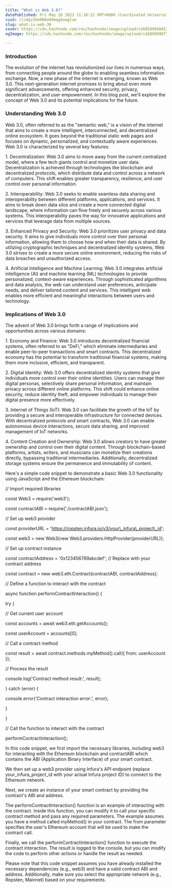 ```yaml
---
title: "What is Web 3.0?"
datePublished: Fri May 26 2023 11:18:22 GMT+0000 (Coordinated Universal Time)
cuid: cli4gz2ke000o09mqgkowglue
slug: what-is-web-30
cover: https://cdn.hashnode.com/res/hashnode/image/upload/v1685099484525/68201f37-ccda-4ef6-bd29-fa75025b1585.png
ogImage: https://cdn.hashnode.com/res/hashnode/image/upload/v1685099877807/65481a9a-6afe-4076-9c01-6f1a4a0cd961.png

---
```


### Introduction

The evolution of the internet has revolutionized our lives in numerous ways, from connecting people around the globe to enabling seamless information exchange. Now, a new phase of the internet is emerging, known as Web 3.0. This next-generation internet promises to bring about even more significant advancements, offering enhanced security, privacy, decentralization, and user empowerment. In this blog post, we'll explore the concept of Web 3.0 and its potential implications for the future.

### Understanding Web 3.0

Web 3.0, often referred to as the "semantic web," is a vision of the internet that aims to create a more intelligent, interconnected, and decentralized online ecosystem. It goes beyond the traditional static web pages and focuses on dynamic, personalized, and contextually aware experiences. Web 3.0 is characterized by several key features:

1\. Decentralization: Web 3.0 aims to move away from the current centralized model, where a few tech giants control and monetize user data. Decentralization is achieved through technologies like blockchain and decentralized protocols, which distribute data and control across a network of computers. This shift enables greater transparency, resilience, and user control over personal information.

2\. Interoperability: Web 3.0 seeks to enable seamless data sharing and interoperability between different platforms, applications, and services. It aims to break down data silos and create a more connected digital landscape, where information can flow freely and securely across various systems. This interoperability paves the way for innovative applications and services that leverage data from multiple sources.

3\. Enhanced Privacy and Security: Web 3.0 prioritizes user privacy and data security. It aims to give individuals more control over their personal information, allowing them to choose how and when their data is shared. By utilizing cryptographic techniques and decentralized identity systems, Web 3.0 strives to create a more secure online environment, reducing the risks of data breaches and unauthorized access.

4\. Artificial Intelligence and Machine Learning: Web 3.0 integrates artificial intelligence (AI) and machine learning (ML) technologies to provide personalized, context-aware experiences. Through sophisticated algorithms and data analysis, the web can understand user preferences, anticipate needs, and deliver tailored content and services. This intelligent web enables more efficient and meaningful interactions between users and technology.

### Implications of Web 3.0

The advent of Web 3.0 brings forth a range of implications and opportunities across various domains:

1\. Economy and Finance: Web 3.0 introduces decentralized financial systems, often referred to as "DeFi," which eliminate intermediaries and enable peer-to-peer transactions and smart contracts. This decentralized economy has the potential to transform traditional financial systems, making them more inclusive, efficient, and transparent.

2\. Digital Identity: Web 3.0 offers decentralized identity systems that give individuals more control over their online identities. Users can manage their digital personas, selectively share personal information, and maintain privacy across different online platforms. This shift could enhance online security, reduce identity theft, and empower individuals to manage their digital presence more effectively.

3\. Internet of Things (IoT): Web 3.0 can facilitate the growth of the IoT by providing a secure and interoperable infrastructure for connected devices. With decentralized protocols and smart contracts, Web 3.0 can enable autonomous device interactions, secure data sharing, and improved management of IoT networks.

4\. Content Creation and Ownership: Web 3.0 allows creators to have greater ownership and control over their digital content. Through blockchain-based platforms, artists, writers, and musicians can monetize their creations directly, bypassing traditional intermediaries. Additionally, decentralized storage systems ensure the permanence and immutability of content.

Here's a simple code snippet to demonstrate a basic Web 3.0 functionality using JavaScript and the Ethereum blockchain:

// Import required libraries

const Web3 = require('web3');

const contractABI = require('./contractABI.json');

// Set up web3 provider

const providerURL = 'https://ropsten.infura.io/v3/your\_infura\_project\_id';

const web3 = new Web3(new Web3.providers.HttpProvider(providerURL));

// Set up contract instance

const contractAddress = '0x123456789abcdef'; // Replace with your contract address

const contract = new web3.eth.Contract(contractABI, contractAddress);

// Define a function to interact with the contract

async function performContractInteraction() {

try {

// Get current user account

const accounts = await web3.eth.getAccounts();

const userAccount = accounts\[0\];

// Call a contract method

const result = await contract.methods.myMethod().call({ from: userAccount });

// Process the result

console.log('Contract method result:', result);

} catch (error) {

console.error('Contract interaction error:', error);

}

}

// Call the function to interact with the contract

performContractInteraction();

In this code snippet, we first import the necessary libraries, including web3 for interacting with the Ethereum blockchain and contractABI which contains the ABI (Application Binary Interface) of your smart contract.

We then set up a web3 provider using Infura's API endpoint (replace your\_infura\_project\_id with your actual Infura project ID) to connect to the Ethereum network.

Next, we create an instance of your smart contract by providing the contract's ABI and address.

The performContractInteraction() function is an example of interacting with the contract. Inside this function, you can modify it to call your specific contract method and pass any required parameters. The example assumes you have a method called myMethod() in your contract. The from parameter specifies the user's Ethereum account that will be used to make the contract call.

Finally, we call the performContractInteraction() function to execute the contract interaction. The result is logged to the console, but you can modify the code to perform other actions or handle the result as needed.

Please note that this code snippet assumes you have already installed the necessary dependencies (e.g., web3) and have a valid contract ABI and address. Additionally, make sure you select the appropriate network (e.g., Ropsten, Mainnet) based on your requirements.